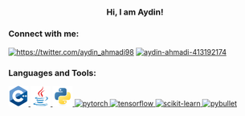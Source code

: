 <h3 align="center">Hi, I am Aydin!</h3>

<h3 align="left">Connect with me:</h3>
<p align="left">
<a href="https://twitter.com/https://twitter.com/aydin_ahmadi98" target="blank"><img align="center" src="https://raw.githubusercontent.com/rahuldkjain/github-profile-readme-generator/master/src/images/icons/Social/twitter.svg" alt="https://twitter.com/aydin_ahmadi98" height="30" width="40" /></a>
<a href="https://linkedin.com/in/aydin-ahmadi-413192174" target="blank"><img align="center" src="https://raw.githubusercontent.com/rahuldkjain/github-profile-readme-generator/master/src/images/icons/Social/linked-in-alt.svg" alt="aydin-ahmadi-413192174" height="30" width="40" /></a>
</p>

<h3 align="left">Languages and Tools:</h3>
<p align="left"> 
  <a href="https://www.w3schools.com/cpp/" target="_blank" rel="noreferrer">
    <img src="https://raw.githubusercontent.com/devicons/devicon/master/icons/cplusplus/cplusplus-original.svg" alt="cplusplus" width="40" height="40"/> 
  </a> 
  <a href="https://www.java.com" target="_blank" rel="noreferrer"> 
    <img src="https://raw.githubusercontent.com/devicons/devicon/master/icons/java/java-original.svg" alt="java" width="40" height="40"/> 
  </a> 
  <a href="https://www.python.org" target="_blank" rel="noreferrer"> 
    <img src="https://raw.githubusercontent.com/devicons/devicon/master/icons/python/python-original.svg" alt="python" width="40" height="40"/> 
  </a> 
  <a href="https://pytorch.org/" target="_blank" rel="noreferrer"> 
    <img src="https://www.vectorlogo.zone/logos/pytorch/pytorch-icon.svg" alt="pytorch" width="40" height="40"/> 
  </a>
  <a href="https://www.tensorflow.org/" target="_blank" rel="noreferrer">
    <img src="https://www.vectorlogo.zone/logos/tensorflow/tensorflow-icon.svg" alt="tensorflow" width="40" height="40"/>
  </a>
  <a href="https://scikit-learn.org/" target="_blank" rel="noreferrer">
    <img src="https://www.vectorlogo.zone/logos/scikit_learn/scikit_learn-icon.svg" alt="scikit-learn" width="40" height="40"/>
  </a>
  <a href="https://pybullet.org/" target="_blank" rel="noreferrer">
    <img src="https://raw.githubusercontent.com/pybullet/pybullet/master/docs/pybullet_logo.png" alt="pybullet" width="40" height="40"/>
  </a>
</p>

